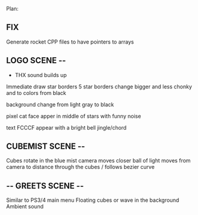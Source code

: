 Plan:

## FIX

Generate rocket CPP files to have pointers to arrays


## LOGO SCENE --

* THX sound builds up

Immediate draw star borders
5 star borders change bigger and less chonky and to colors from black

background change from light gray to black

pixel cat face apper in middle of stars with funny noise

text FCCCF appear with a bright bell jingle/chord

## CUBEMIST SCENE --

Cubes rotate in the blue mist
camera moves closer
ball of light moves from camera to distance through the cubes / follows bezier curve


## -- GREETS SCENE --

Similar to PS3/4 main menu
Floating cubes or wave in the background
Ambient sound
